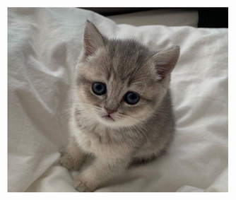 <img src="https://github.com/Alexxxxand/mediafiles/blob/main/photo_2024-03-03_12-44-49.jpg" width=500 align="center">

